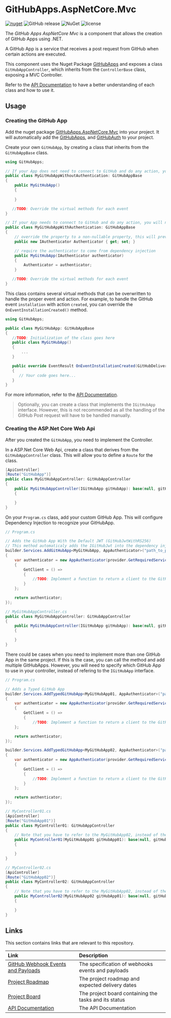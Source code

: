 # GitHubApps.AspNetCore.Mvc

[![nuget](https://img.shields.io/nuget/v/GitHubApps.AspNetCore.Mvc.svg)](https://www.nuget.org/packages/GitHubApps.AspNetCore.Mvc/) 
![GitHub release](https://img.shields.io/github/release/olavodias/GitHubApps.AspNetCore.Mvc.svg)
![NuGet](https://img.shields.io/nuget/dt/GitHubApps.AspNetCore.Mvc.svg)
![license](https://img.shields.io/github/license/olavodias/GitHubApps.AspNetCore.Mvc.svg)

The *GitHub Apps AspNetCore Mvc* is a component that allows the creation of GitHub Apps using .NET.

A GitHub App is a service that receives a post request from GitHub when certain actions are executed.

This component uses the Nuget Package [GitHubApps](https://www.nuget.org/packages/GitHubApps) and exposes a class `GitHubAppController`, which inherits from the `ControllerBase` class, exposing a MVC Controller.

Refer to the [API Documentation](https://olavodias.github.io/GitHubApps) to have a better understanding of each class and how to use it.

## Usage

### Creating the GitHub App

Add the nuget package [GitHubApps.AspNetCore.Mvc](https://www.nuget.org/packages/GitHubApps.AspNetCore.Mvc/) into your project. It will automatically add the [GitHubApps](https://www.nuget.org/packages/GitHubApps/), and [GitHubAuth](https://www.nuget.org/packages/GitHubAuth/) to your project.

Create your own `GitHubApp`, by creating a class that inherits from the `GitHubAppBase` class.

```cs
using GitHubApps;

// If your App does not need to connect to GitHub and do any action, you don't need authentication
public class MyGitHubAppWithoutAuthentication: GitHubAppBase
{
    public MyGitHubApp()
    {
        
    }

   //TODO: Override the virtual methods for each event
}

// If your App needs to connect to GitHub and do any action, you will need authentication
public class MyGitHubAppWithAuthentication: GitHubAppBase
{
    // override the property to a non-nullable property, this will prevent the warning CS8602 (Dereference of a possibly null reference) from being displayed
    public new IAuthenticator Authenticator { get; set; }

    // require the authenticator to come from dependency injection
    public MyGitHubApp(IAuthenticator authenticator)
    {
        Authenticator = authenticator;
    }

   //TODO: Override the virtual methods for each event
}
```

This class contains several virtual methods that can be overwritten to handle the proper event and action. For example, to handle the GitHub event `installation` with action `created`, you can override the `OnEventInstallationCreated()` method.

```cs
using GitHubApps;

public class MyGitHubApp: GitHubAppBase
{
   //TODO: Initialization of the class goes here
   public class MyGitHubApp()
   {
       ...
   }

   public override EventResult OnEventInstallationCreated(GitHubDelivery<GitHubEventInstallation> payload)
   {
      // Your code goes here...
   }
}
```

For more information, refer to the [API Documentation](https://olavodias.github.io/GitHubApps).

> Optionally, you can create a class that implements the `IGitHubApp` interface. However, this is not recommended as all the handling of the GitHub Post request will have to be handled manually.

### Creating the ASP.Net Core Web Api

After you created the `GitHubApp`, you need to implement the Controller.

In a ASP.Net Core Web Api, create a class that derives from the `GitHubAppController` class. This will allow you to define a `Route` for the class.

```cs
[ApiController]
[Route("GitHubApp")]
public class MyGitHubAppController: GitHubAppController
{
    public MyGitHubAppController(IGitHubApp gitHubApp): base(null, gitHubApp)
    {

    }
}
```

On your `Program.cs` class, add your custom GitHub App. This will configure Dependency Injection to recognize your GitHubApp.

```cs
// Program.cs

// Adds the GitHub App With the Default JWT (GitHubJwtWithRS256)
// This method automaticaly adds the IGitHubJwt into the dependency injection framework
builder.Services.AddGitHubApp<MyGitHubApp, AppAuthenticator>("path_to_pem_file.pem", 123456, provider =>
{
    var authenticator = new AppAuthenticator(provider.GetRequiredService<GitHubAuth.Jwt.IGitHubJwt>())
    {
        GetClient = () =>
        {
            //TODO: Implement a function to return a client to the GitHub API
        }
    };

    return authenticator;
});

// MyGitHubAppController.cs
public class MyGitHubAppController: GitHubAppController
{
    public MyGitHubAppController(IGitHubApp gitHubApp): base(null, gitHubApp)
    {

    }
}
```

There could be cases when you need to implement more than one GitHub App in the same project. If this is the case, you can call the method and add multiple GitHubApps. However, you will need to specify which GitHub App to use in your controller, instead of refering to the `IGitHubApp` interface.

```cs
// Program.cs

// Adds a Typed GitHub App
builder.Services.AddTypedGitHubApp<MyGitHubApp01, AppAuthenticator>("path_to_pem_file01.pem", 123456, provider =>
{
    var authenticator = new AppAuthenticator(provider.GetRequiredService<GitHubAuth.Jwt.IGitHubJwt>())
    {
        GetClient = () =>
        {
            //TODO: Implement a function to return a client to the GitHub API        }
    };

    return authenticator;
});

builder.Services.AddTypedGitHubApp<MyGitHubApp02, AppAuthenticator>("path_to_pem_file02.pem", 789012, provider =>
{
    var authenticator = new AppAuthenticator(provider.GetRequiredService<GitHubAuth.Jwt.IGitHubJwt>())
    {
        GetClient = () =>
        {
            //TODO: Implement a function to return a client to the GitHub API
        }
    };

    return authenticator;
});

// MyController01.cs
[ApiController]
[Route("GitHubApp01")]
public class MyController01: GitHubAppController
{
    // Note that you have to refer to the MyGitHubApp02, instead of the IGitHubApp
    public MyController01(MyGitHubApp01 gitHubApp01): base(null, gitHubApp01)
    {

    }
}

// MyController02.cs
[ApiController]
[Route("GitHubApp02")]
public class MyController02: GitHubAppController
{
    // Note that you have to refer to the MyGitHubApp02, instead of the IGitHubApp
    public MyController02(MyGitHubApp02 gitHubApp01): base(null, gitHubApp01)
    {

    }
}
```

## Links

This section contains links that are relevant to this repository.

| Link | Description |
| :-- | :-- |
| [GitHub Webhook Events and Payloads](https://docs.github.com/en/webhooks/webhook-events-and-payloads) | The specification of webhooks events and payloads |
| [Project Roadmap](https://github.com/users/olavodias/projects/2/views/2) | The project roadmap and expected delivery dates |
| [Project Board](https://github.com/users/olavodias/projects/2/views/1) | The project board containing the tasks and its status |
| [API Documentation](https://olavodias.github.io/GitHubApps) | The API Documentation |